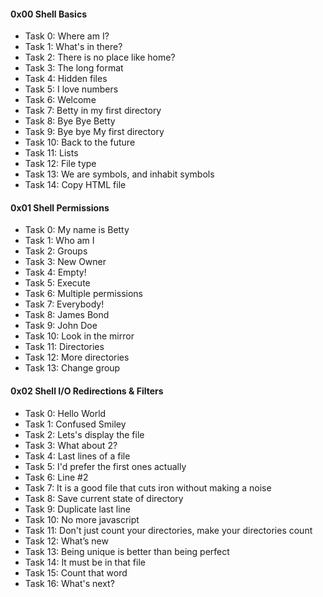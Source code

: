 <h4>0x00 Shell Basics</h4>

* Task 0: Where am I?
* Task 1: What's in there?
* Task 2: There is no place like home?
* Task 3: The long format
* Task 4: Hidden files
* Task 5: I love numbers
* Task 6: Welcome
* Task 7: Betty in my first directory
* Task 8: Bye Bye Betty
* Task 9: Bye bye My first directory
* Task 10: Back to the future
* Task 11: Lists
* Task 12: File type
* Task 13: We are symbols, and inhabit symbols
* Task 14: Copy HTML file

<h4>0x01 Shell Permissions</h4>

* Task 0: My name is Betty
* Task 1: Who am I
* Task 2: Groups
* Task 3: New Owner
* Task 4: Empty!
* Task 5: Execute
* Task 6: Multiple permissions
* Task 7: Everybody!
* Task 8: James Bond
* Task 9: John Doe
* Task 10: Look in the mirror
* Task 11: Directories
* Task 12: More directories
* Task 13: Change group

<h4>0x02 Shell I/O Redirections & Filters</h4>

* Task 0: Hello World
* Task 1: Confused Smiley
* Task 2: Lets's display the file
* Task 3: What about 2?
* Task 4: Last lines of a file
* Task 5: I'd prefer the first ones actually
* Task 6: Line #2
* Task 7: It is a good file that cuts iron without making a noise
* Task 8: Save current state of directory
* Task 9: Duplicate last line
* Task 10: No more javascript
* Task 11: Don't just count your directories, make your directories count
* Task 12: What’s new
* Task 13: Being unique is better than being perfect
* Task 14: It must be in that file
* Task 15: Count that word
* Task 16: What's next?
